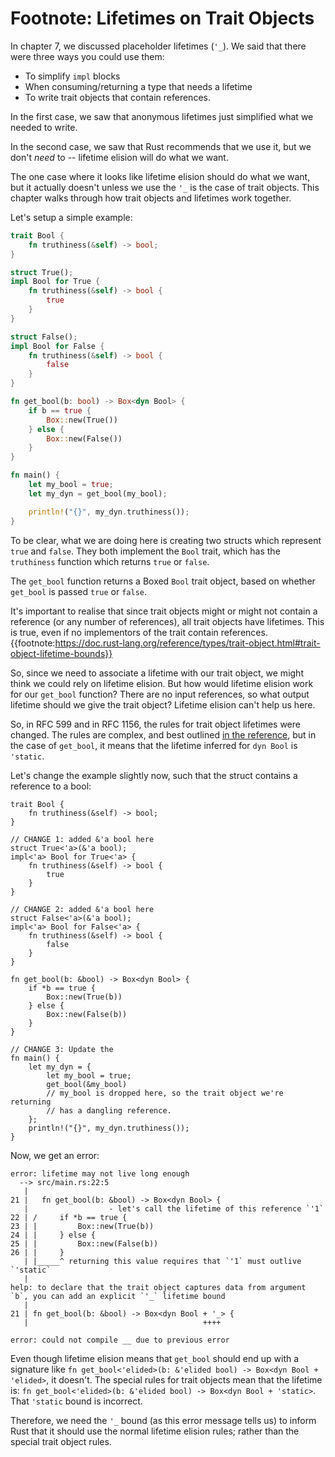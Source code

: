 # Footnote: Lifetimes on Trait Objects

In chapter 7, we discussed placeholder lifetimes (`'_`). We said that
there were three ways you could use them:

 - To simplify `impl` blocks
 - When consuming/returning a type that needs a lifetime
 - To write trait objects that contain references.

In the first case, we saw that anonymous lifetimes just simplified
what we needed to write.

In the second case, we saw that Rust recommends that we use it, but
we don't *need* to -- lifetime elision will do what we want.

The one case where it looks like lifetime elision should do what we want,
but it actually doesn't unless we use the `'_` is the case of trait objects.
This chapter walks through how trait objects and lifetimes work together.

Let's setup a simple example:

```rust
trait Bool {
    fn truthiness(&self) -> bool;
}

struct True();
impl Bool for True {
    fn truthiness(&self) -> bool {
        true
    }
}

struct False();
impl Bool for False {
    fn truthiness(&self) -> bool {
        false
    }
}

fn get_bool(b: bool) -> Box<dyn Bool> {
    if b == true {
        Box::new(True())
    } else {
        Box::new(False())
    }
}

fn main() {
    let my_bool = true;
    let my_dyn = get_bool(my_bool);

    println!("{}", my_dyn.truthiness());
}
```

To be clear, what we are doing here is creating two structs which represent
`true` and `false`. They both implement the `Bool` trait, which has
the `truthiness` function which returns `true` or `false`.

The `get_bool` function returns a Boxed `Bool` trait object, based on whether
`get_bool` is passed `true` or  `false`.

It's important to realise that since trait objects might or might not contain a
reference (or any number of references), all trait objects have lifetimes.
This is true, even if no implementors of the trait contain references.{{footnote:https://doc.rust-lang.org/reference/types/trait-object.html#trait-object-lifetime-bounds}}

So, since we need to associate a lifetime with our trait object, we might
think we could rely on lifetime elision. But how would lifetime elision
work for our `get_bool` function? There are no input references, so what
output lifetime should we give the trait object? Lifetime elision can't help
us here.

So, in RFC 599 and in RFC 1156, the rules for trait object lifetimes were changed.
The rules are complex, and best outlined [in the reference](https://doc.rust-lang.org/reference/lifetime-elision.html#default-trait-object-lifetimes),
but in the case of `get_bool`, it means that the lifetime inferred for `dyn Bool` is
`'static`.

Let's change the example slightly now, such that the struct contains a reference
to a bool:

```rust,ignore
trait Bool {
    fn truthiness(&self) -> bool;
}

// CHANGE 1: added &'a bool here
struct True<'a>(&'a bool);
impl<'a> Bool for True<'a> {
    fn truthiness(&self) -> bool {
        true
    }
}

// CHANGE 2: added &'a bool here
struct False<'a>(&'a bool);
impl<'a> Bool for False<'a> {
    fn truthiness(&self) -> bool {
        false
    }
}

fn get_bool(b: &bool) -> Box<dyn Bool> {
    if *b == true {
        Box::new(True(b))
    } else {
        Box::new(False(b))
    }
}

// CHANGE 3: Update the 
fn main() {
    let my_dyn = {
        let my_bool = true;
        get_bool(&my_bool)
        // my_bool is dropped here, so the trait object we're returning
        // has a dangling reference.
    };
    println!("{}", my_dyn.truthiness());
}
```

Now, we get an error:

```
error: lifetime may not live long enough
  --> src/main.rs:22:5
   |
21 |   fn get_bool(b: &bool) -> Box<dyn Bool> {
   |                  - let's call the lifetime of this reference `'1`
22 | /     if *b == true {
23 | |         Box::new(True(b))
24 | |     } else {
25 | |         Box::new(False(b))
26 | |     }
   | |_____^ returning this value requires that `'1` must outlive `'static`
   |
help: to declare that the trait object captures data from argument `b`, you can add an explicit `'_` lifetime bound
   |
21 | fn get_bool(b: &bool) -> Box<dyn Bool + '_> {
   |                                       ++++

error: could not compile __ due to previous error

```

Even though lifetime elision means that `get_bool` should end up with a
signature like `fn get_bool<'elided>(b: &'elided bool) -> Box<dyn Bool +
'elided>`, it doesn't. The special rules for trait objects mean that the
lifetime is: `fn get_bool<'elided>(b: &'elided bool) -> Box<dyn Bool +
'static>`. That `'static` bound is incorrect.

Therefore, we need the `'_` bound (as this error message tells us) to inform Rust that it
should use the normal lifetime elision rules; rather than the special trait
object rules.
